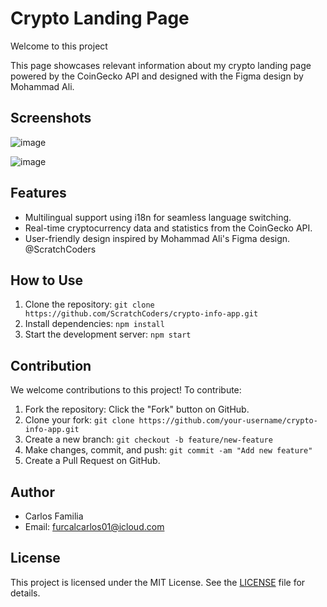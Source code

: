 # Crypto Landing Page

Welcome to this project

This page showcases relevant information about my crypto landing page  powered by the CoinGecko API and designed with the Figma design by Mohammad Ali.


## Screenshots

![image](https://github.com/carlosgits/curriculum/assets/122765151/f47e9746-d1dc-4786-b330-927519749d8b)


![image](https://github.com/carlosgits/curriculum/assets/122765151/f6228337-88fb-4e16-9105-1cea29c6e1ed)

## Features

- Multilingual support using i18n for seamless language switching.
- Real-time cryptocurrency data and statistics from the CoinGecko API.
- User-friendly design inspired by Mohammad Ali's Figma design. @ScratchCoders


## How to Use

1. Clone the repository: `git clone https://github.com/ScratchCoders/crypto-info-app.git`
2. Install dependencies: `npm install`
3. Start the development server: `npm start`

## Contribution

We welcome contributions to this project! To contribute:

1. Fork the repository: Click the "Fork" button on GitHub.
2. Clone your fork: `git clone https://github.com/your-username/crypto-info-app.git`
3. Create a new branch: `git checkout -b feature/new-feature`
4. Make changes, commit, and push: `git commit -am "Add new feature"`
5. Create a Pull Request on GitHub.

## Author

- Carlos Familia
- Email: furcalcarlos01@icloud.com

## License

This project is licensed under the MIT License. See the [LICENSE](LICENSE) file for details.

